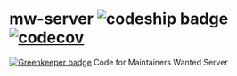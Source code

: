 # mw-server ![codeship badge](https://codeship.com/projects/f5bcb860-eeab-0134-a8e8-2ea516a13c91/status?branch=master) [![codecov](https://codecov.io/gh/agauniyal/mw-server/branch/master/graph/badge.svg)](https://codecov.io/gh/agauniyal/mw-server)

[![Greenkeeper badge](https://badges.greenkeeper.io/agauniyal/mw-server.svg)](https://greenkeeper.io/)
Code for Maintainers Wanted Server
